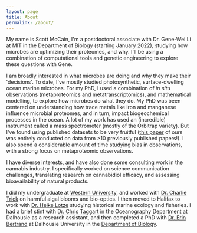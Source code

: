 ```yaml
---
layout: page
title: About
permalink: /about/
---
```


My name is Scott McCain, I'm a postdoctoral associate with Dr. Gene-Wei Li at MIT in the Department of Biology (starting January 2022), studying how microbes are optimizing their proteomes, and why. I'll be using a combination of computational tools and genetic engineering to explore these questions with Gene.

I am broadly interested in what microbes are doing and why they make their 'decisions'. To date, I've mostly studied photosynthetic, surface-dwelling ocean marine microbes. For my PhD, I used a combination of *in situ* observations (metaproteomics and metatranscriptomics), and mathematical modelling, to explore how microbes do what they do. My PhD was been centered on understanding how trace metals like iron and manganese influence microbial proteomes, and in turn, impact biogeochemical processes in the ocean. A lot of my work has used an (incredible) instrument called a mass spectrometer (mostly of the Orbitrap variety). But I've found using published datasets to be very fruitful ([this paper](https://pubmed.ncbi.nlm.nih.gov/31483995/) of ours was entirely conducted on data from >10 previously published papers!). I also spend a considerable amount of time studying bias in observations, with a strong focus on metaproteomic observations.

I have diverse interests, and have also done some consulting work in the cannabis industry. I specifically worked on science communication challenges, translating research on cannabidiol efficacy, and assessing bioavailability of natural products.

I did my undergraduate at [Western University](https://www.uwo.ca/biology/), and worked with [Dr. Charlie Trick](https://www.uwo.ca/biology/directory/faculty/trick.html) on harmful algal blooms and bio-optics. I then moved to Halifax to work with [Dr. Heike Lotze](http://lotzelab.biology.dal.ca/) studying historical marine ecology and fisheries. I had a brief stint with [Dr. Chris Taggart](http://fishocean.ocean.dal.ca/) in the Oceanography Department at Dalhousie as a research assistant, and then completed a PhD with [Dr. Erin Bertrand](http://erinbertrand.blogspot.ca/) at Dalhousie University in the [Department of Biology](https://www.dal.ca/faculty/science/biology.html).


